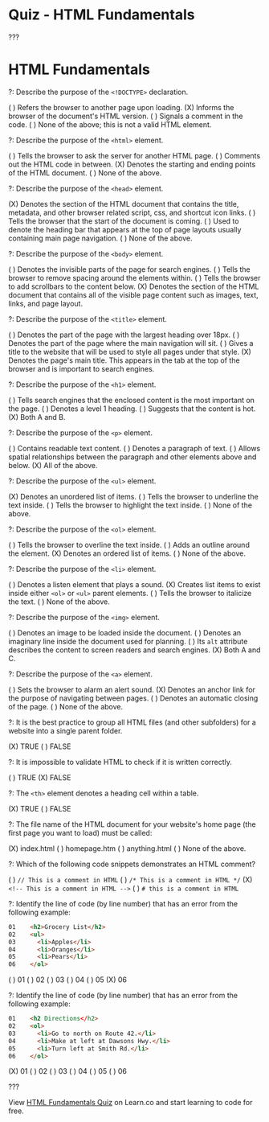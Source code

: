 # Quiz - HTML Fundamentals

???

# HTML Fundamentals

?: Describe the purpose of the `<!DOCTYPE>` declaration.

( ) Refers the browser to another page upon loading.
(X) Informs the browser of the document's HTML version.
( ) Signals a comment in the code.
( ) None of the above; this is not a valid HTML element.

?: Describe the purpose of the `<html>` element.

( ) Tells the browser to ask the server for another HTML page.
( ) Comments out the HTML code in between.
(X) Denotes the starting and ending points of the HTML document.
( ) None of the above.

?: Describe the purpose of the `<head>` element.

(X) Denotes the section of the HTML document that contains the title, metadata, and other browser related script, css, and shortcut icon links.
( ) Tells the browser that the start of the document is coming.
( ) Used to denote the heading bar that appears at the top of page layouts usually containing main page navigation.
( ) None of the above.

?: Describe the purpose of the `<body>` element.

( ) Denotes the invisible parts of the page for search engines.
( ) Tells the browser to remove spacing around the elements within.
( ) Tells the browser to add scrollbars to the content below.
(X) Denotes the section of the HTML document that contains all of the visible page content such as images, text, links, and page layout.

?: Describe the purpose of the `<title>` element.

( ) Denotes the part of the page with the largest heading over 18px.
( ) Denotes the part of the page where the main navigation will sit.
( ) Gives a title to the website that will be used to style all pages under that style.
(X) Denotes the page's main title. This appears in the tab at the top of the browser and is important to search engines.

?: Describe the purpose of the `<h1>` element.

( ) Tells search engines that the enclosed content is the most important on the page.
( ) Denotes a level 1 heading.
( ) Suggests that the content is hot.
(X) Both A and B.

?: Describe the purpose of the `<p>` element.

( ) Contains readable text content.
( ) Denotes a paragraph of text.
( ) Allows spatial relationships between the paragraph and other elements above and below.
(X) All of the above.

?: Describe the purpose of the `<ul>` element.

(X) Denotes an unordered list of items.
( ) Tells the browser to underline the text inside.
( ) Tells the browser to highlight the text inside.
( ) None of the above.

?: Describe the purpose of the `<ol>` element.

( ) Tells the browser to overline the text inside.
( ) Adds an outline around the element.
(X) Denotes an ordered list of items.
( ) None of the above.

?: Describe the purpose of the `<li>` element.

( ) Denotes a listen element that plays a sound.
(X) Creates list items to exist inside either `<ol>` or `<ul>` parent elements.
( ) Tells the browser to italicize the text.
( ) None of the above.

?: Describe the purpose of the `<img>` element.

( ) Denotes an image to be loaded inside the document.
( ) Denotes an imaginary line inside the document used for planning.
( ) Its `alt` attribute describes the content to screen readers and search engines.
(X) Both A and C.

?: Describe the purpose of the `<a>` element.

( ) Sets the browser to alarm an alert sound.
(X) Denotes an anchor link for the purpose of navigating between pages.
( ) Denotes an automatic closing of the page.
( ) None of the above.

?: It is the best practice to group all HTML files (and other subfolders) for a website into a single parent folder.

(X) TRUE
( ) FALSE

?: It is impossible to validate HTML to check if it is written correctly.

( ) TRUE
(X) FALSE

?: The `<th>` element denotes a heading cell within a table.

(X) TRUE
( ) FALSE

?: The file name of the HTML document for your website's home page (the first page you want to load) must be called:

(X) index.html
( ) homepage.htm
( ) anything.html
( ) None of the above.

?: Which of the following code snippets demonstrates an HTML comment?

( ) `// This is a comment in HTML`
( ) `/* This is a comment in HTML */`
(X) `<!-- This is a comment in HTML -->`
( ) `# this is a comment in HTML`

?: Identify the line of code (by line number) that has an error from the following example:

```html
01    <h2>Grocery List</h2>
02    <ul>
03      <li>Apples</li>
04      <li>Oranges</li>
05      <li>Pears</li>
06    </ol>
```

( ) 01
( ) 02
( ) 03
( ) 04
( ) 05
(X) 06

?: Identify the line of code (by line number) that has an error from the following example:

```html
01    <h2 Directions</h2>
02    <ol>
03      <li>Go to north on Route 42.</li>
04      <li>Make at left at Dawsons Hwy.</li>
05      <li>Turn left at Smith Rd.</li>
06    </ol>
```

(X) 01
( ) 02
( ) 03
( ) 04
( ) 05
( ) 06

???

<p class='util--hide'>View <a href='https://learn.co/lessons/quiz-html-fundamentals'>HTML Fundamentals Quiz</a> on Learn.co and start learning to code for free.</p>
